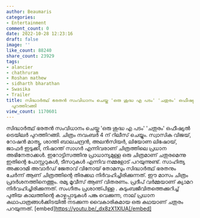 ```yaml
---
author: Beaumaris
categories:
- Entertainment
comment_count: 0
date: 2022-10-28 12:23:16
draft: false
image: ''
like_count: 88240
share_count: 23929
tags:
- alancier
- chathruram
- Roshan mathew
- sidharth bharathan
- Swasika
- Trailer
title: സിദ്ധാർത്ഥ് ഭരതൻ സംവിധാനം ചെയ്ത 'ഒരു ശുദ്ധ എ പടം' 'ചതുരം' ഒഫീഷ്യൽ ട്രെയിലർ
  പുറത്തിറങ്ങി
view_count: 1170601
---
```


സിദ്ധാർത്ഥ് ഭരതൻ സംവിധാനം ചെയ്ത 'ഒരു ശുദ്ധ എ പടം' 'ചതുരം' ഒഫീഷ്യൽ ട്രെയിലർ പുറത്തിറങ്ങി. ചിത്രം നവംബർ 4 ന് റിലീസ് ചെയ്യും. സ്വാസിക വിജയ്, റോഷൻ മാത്യു, ശാന്തി ബാലചന്ദ്രൻ, അലൻസിയർ, ലിയോണ ലിഷോയ്, ജാഫർ ഇടുക്കി, നിഷാന്ത് സാഗർ എന്നിവരാണ് ചിത്രത്തിലെ പ്രധാന അഭിനേതാക്കൾ. ഇറോട്ടിസത്തിനു പ്രാധാന്യമുള്ള ഒരു ചിത്രമാണ് ചതുരമെന്നു ഇതിന്റെ പോസ്റ്ററുകൾ, ടീസറുകൾ എന്നിവ നമ്മളോട് പറയുന്നുണ്ട്. സാഹിത്യ അക്കാദമി അവാർഡ് ജേതാവ് വിനോയ് തോമസും സിദ്ധാർത്ഥ് ഭരതനും ചേർന്ന് ആണ് ചിത്രത്തിന്റെ തിരക്കഥ നിർവഹിച്ചിരിക്കുന്നത്. ഈ മാസം ചിത്രം പ്രദർശനത്തിനെത്തും. രമ്യ മൂവീസ് ആണ് വിതരണം. പ്രദീപ് വർമ്മയാണ് ക്യാമറ നിർവഹിച്ചിരിക്കുന്നത്. സംഗീതം പ്രശാന്ത്പിള്ള . കുടുംബജീവിതത്തെക്കുറിച്ച് പുതിയ കാലത്തിന്റെ കാഴ്ചപ്പാടുകള്‍ പങ്കു വെക്കുന്ന, നാല് പ്രധാന കഥാപാത്രങ്ങൾക്കിടയിൽ നടക്കുന്ന വൈകാരികമായ ഒരു കഥയാണ് ചതുരം പറയുന്നത്. [embed]https://youtu.be/_dx8zX1XlUA[/embed]